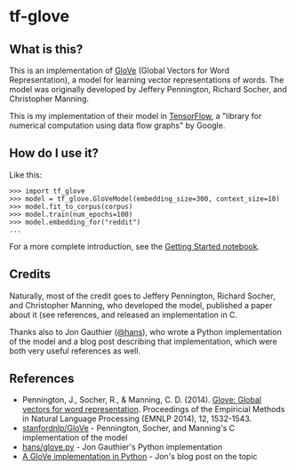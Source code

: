 # tf-glove

##  What is this?
This is an implementation of [GloVe](http://nlp.stanford.edu/projects/glove/) (Global Vectors for Word Representation), a model for learning vector representations of words. The model was originally developed by Jeffery Pennington, Richard Socher, and Christopher Manning.

This is my implementation of their model in [TensorFlow](http://www.tensorflow.org/), a "library for numerical computation using data flow graphs" by Google.

## How do I use it?

Like this:

```
>>> import tf_glove
>>> model = tf_glove.GloVeModel(embedding_size=300, context_size=10)
>>> model.fit_to_corpus(corpus)
>>> model.train(num_epochs=100)
>>> model.embedding_for("reddit")
...

```

For a more complete introduction, see the [Getting Started notebook](https://github.com/GradySimon/tf-glove/blob/master/Getting%20Started.ipynb).

## Credits
Naturally, most of the credit goes to Jeffery Pennington, Richard Socher, and Christopher Manning, who developed the model, published a paper about it (see references, and released an implementation in C.

Thanks also to Jon Gauthier ([@hans](https://github.com/hans)), who wrote a Python implementation of the model and a blog post describing that implementation, which were both very useful references as well.

## References
- Pennington, J., Socher, R., & Manning, C. D. (2014). [Glove: Global vectors for word representation](http://nlp.stanford.edu/pubs/glove.pdf). Proceedings of the Empiricial Methods in Natural Language Processing (EMNLP 2014), 12, 1532-1543.
- [stanfordnlp/GloVe](https://github.com/stanfordnlp/GloVe) - Pennington, Socher, and Manning's C implementation of the model
- [hans/glove.py](https://github.com/hans/glove.py) - Jon Gauthier's Python implementation
- [A GloVe implementation in Python](http://www.foldl.me/2014/glove-python/) - Jon's blog post on the topic

